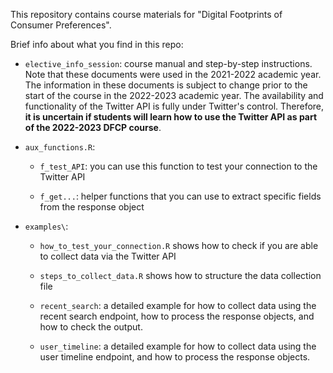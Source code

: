 This repository contains course materials for "Digital Footprints of Consumer Preferences". 

Brief info about what you find in this repo:

- `elective_info_session`: course manual and step-by-step instructions. Note that these documents were used in the 2021-2022 academic year. The information in these documents is subject to change prior to the start of the course in the 2022-2023 academic year. The availability and functionality of the Twitter API is fully under Twitter's control. Therefore, **it is uncertain if students will learn how to use the Twitter API as part of the 2022-2023 DFCP course**.

- `aux_functions.R`:
  
  - `f_test_API`: you can use this function to test your connection to the Twitter API
  
  - `f_get...`: helper functions that you can use to extract specific fields from the response object

- `examples\`:

  - `how_to_test_your_connection.R` shows how to check if you are able to collect data via the Twitter API
  
  - `steps_to_collect_data.R` shows how to structure the data collection file
  
  - `recent_search`: a detailed example for how to collect data using the recent search endpoint, how to process the response objects, and how to check the output. 

  - `user_timeline`: a detailed example for how to collect data using the user timeline endpoint, and how to process the response objects.


